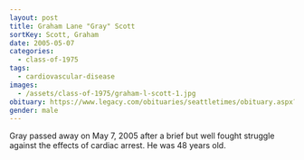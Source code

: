 ```yaml
---
layout: post
title: Graham Lane "Gray" Scott
sortKey: Scott, Graham
date: 2005-05-07
categories:
  - class-of-1975
tags:
  - cardiovascular-disease
images:
  - /assets/class-of-1975/graham-l-scott-1.jpg
obituary: https://www.legacy.com/obituaries/seattletimes/obituary.aspx?n=Graham-Scott&pid=3542311
gender: male
---
```


Gray passed away on May 7, 2005 after a brief but well fought struggle against the effects of cardiac arrest. He was 48 years old.
